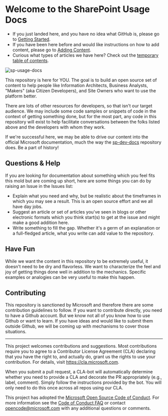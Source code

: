 # Welcome to the SharePoint Usage Docs

* If you just landed here, and you have no idea what GitHub is, please go to [Getting Started](docs/getting-started.md).
* If you have been here before and would like instructions on how to add content, please go to [Adding Content](docs/adding-content.md).
* Curious what types of articles we have here? Check out the [temporary table of contents](docs/index.md).

![sp-usage-docs](https://repository-images.githubusercontent.com/184586431/54197200-e46e-11e9-978c-0e087a738ec4)

This repository is here for YOU. The goal is to build an open source set of content to help people like Information Architects, Business Analysts, "Makers" (aka Citizen Developers), and Site Owners who want to use the platform better.

There are lots of other resources for developers, so that isn't our target audience. We may include some code samples or snippets of code in the context of getting something done, but for the most part, any code in this repository will exist to help facilitate conversations between the folks listed above and the developers with whom they work.

If we're successful here, we may be able to drive our content into the official Microsoft documentation, much the way the [sp-dev-docs](https://github.com/SharePoint/sp-dev-docs) repository does. Be a part of history!

## Questions & Help

If you are looking for documentation about something which you feel fits this mold but are coming up short, here are some things you can do by raising an Issue in the Issues list:

* Explain what you need and why, but be realistic about the timeframes in which you may see a result. This is an open source effort and we all have day jobs.
* Suggest an article or set of articles you've seen in blogs or other electronic formats which you think start(s) to get at the issue and might make a good addition here.
* Write something to fill the gap. Whether it's a germ of an explanation or a full-fledged article, what you write can add value to the repository.

## Have Fun

While we want the content in this repository to be extremely useful, it doesn't need to be dry and flavorless. We want to characterize the feel and joy of getting things done well in addition to the mechanics. Specific examples or analogies can be very useful to make this happen.

## Contributing

This repository is sanctioned by Microsoft and therefore there are some contribution guidelines to follow. If you want to contribute directly, you need to have a Github account. But we know not all of you know how to use Github or want to learn. If you have ideas and would like to submit them outside Github, we will be coming up with mechanisms to cover those situations.

---

This project welcomes contributions and suggestions.  Most contributions require you to agree to a Contributor License Agreement (CLA) declaring that you have the right to, and actually do, grant us the rights to use your contribution. For details, visit https://cla.microsoft.com.

When you submit a pull request, a CLA-bot will automatically determine whether you need to provide a CLA and decorate the PR appropriately (e.g., label, comment). Simply follow the instructions provided by the bot. You will only need to do this once across all repos using our CLA.

This project has adopted the [Microsoft Open Source Code of Conduct](https://opensource.microsoft.com/codeofconduct/).
For more information see the [Code of Conduct FAQ](https://opensource.microsoft.com/codeofconduct/faq/) or
contact [opencode@microsoft.com](mailto:opencode@microsoft.com) with any additional questions or comments.
